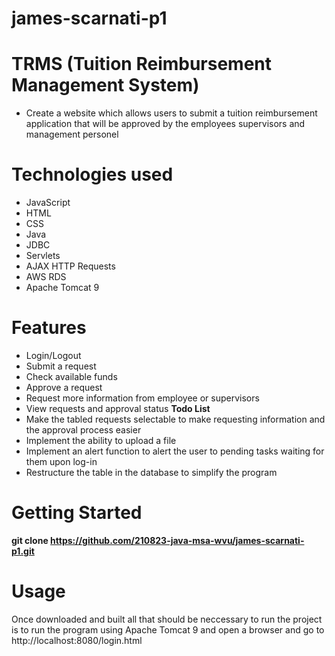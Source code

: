 # james-scarnati-p1
# TRMS (Tuition Reimbursement Management System)
- Create a website which allows users to submit a tuition reimbursement application that will be approved by the employees supervisors and management personel
# Technologies used
- JavaScript
- HTML
- CSS
- Java
- JDBC
- Servlets
- AJAX HTTP Requests
- AWS RDS
- Apache Tomcat 9

# Features
- Login/Logout
- Submit a request
- Check available funds
- Approve a request
- Request more information from employee or supervisors
- View requests and approval status
**Todo List**
- Make the tabled requests selectable to make requesting information and the approval process easier
- Implement the ability to upload a file
- Implement an alert function to alert the user to pending tasks waiting for them upon log-in
- Restructure the table in the database to simplify the program

# Getting Started
**git clone https://github.com/210823-java-msa-wvu/james-scarnati-p1.git**

# Usage
Once downloaded and built all that should be neccessary to run the project is to run the program using Apache Tomcat 9 and open a browser and go to http://localhost:8080/login.html
